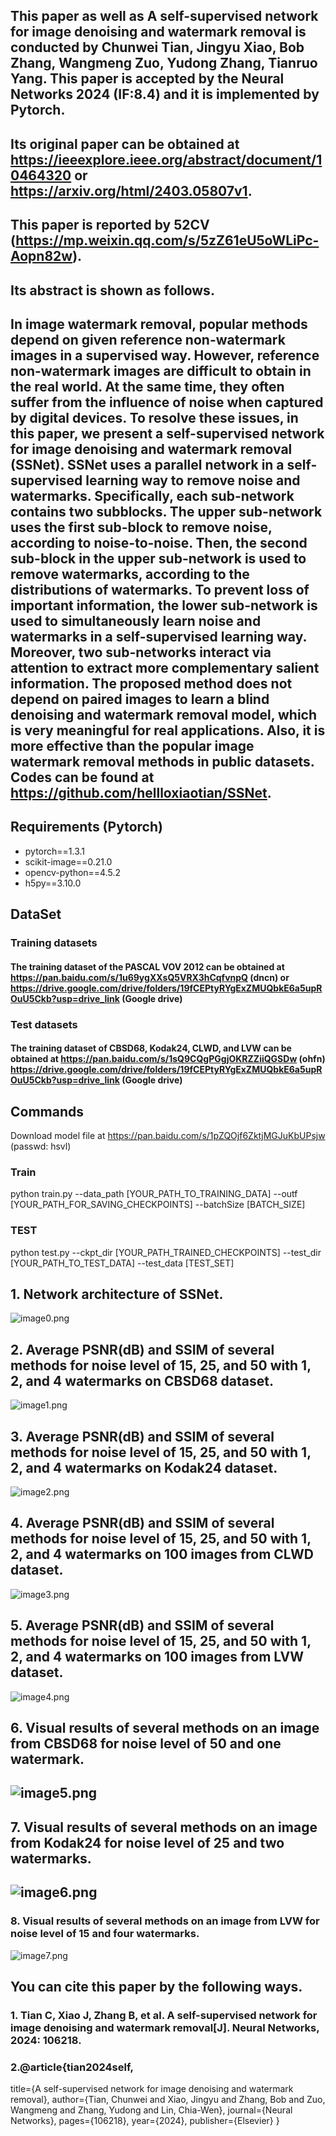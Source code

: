 ## This paper as well as  A self-supervised network for image denoising and watermark removal is conducted by Chunwei Tian, Jingyu Xiao, Bob Zhang, Wangmeng Zuo, Yudong Zhang, Tianruo Yang. This  paper is accepted by the Neural Networks 2024 (IF:8.4) and it is implemented by Pytorch. 

## Its original paper can be obtained at https://ieeexplore.ieee.org/abstract/document/10464320 or https://arxiv.org/html/2403.05807v1.
## This paper is reported by 52CV (https://mp.weixin.qq.com/s/5zZ61eU5oWLiPc-Aopn82w).

## Its abstract is shown as follows.

## In image watermark removal, popular methods depend on given reference non-watermark images in a supervised way. However, reference non-watermark images are difficult to obtain in the real world. At the same time, they often suffer from the influence of noise when captured by digital devices. To resolve these issues, in this paper, we present a self-supervised network for image denoising and watermark removal (SSNet). SSNet uses a parallel network in a self-supervised learning way to remove noise and watermarks. Specifically, each sub-network contains two subblocks. The upper sub-network uses the first sub-block to remove noise, according to noise-to-noise. Then, the second sub-block in the upper sub-network is used to remove watermarks, according to the distributions of watermarks. To prevent loss of important information, the lower sub-network is used to simultaneously learn noise and watermarks in a self-supervised learning way. Moreover, two sub-networks interact via attention to extract more complementary salient information. The proposed method does not depend on paired images to learn a blind denoising and watermark removal model, which is very meaningful for real applications. Also, it is more effective than the popular image watermark removal methods in public datasets. Codes can be found at https://github.com/hellloxiaotian/SSNet.

## Requirements (Pytorch)

* pytorch==1.3.1
* scikit-image==0.21.0
* opencv-python==4.5.2
* h5py==3.10.0

## DataSet

### Training datasets

#### The training dataset of the PASCAL VOV 2012 can be obtained at https://pan.baidu.com/s/1u69ygXXsQ5VRX3hCqfvnpQ (dncn) or https://drive.google.com/drive/folders/19fCEPtyRYgExZMUQbkE6a5upROuU5Ckb?usp=drive_link (Google drive)

### Test datasets

#### The training dataset of CBSD68, Kodak24, CLWD, and LVW can be obtained at https://pan.baidu.com/s/1sQ9CQgPGgjOKRZZiiQGSDw (ohfn) https://drive.google.com/drive/folders/19fCEPtyRYgExZMUQbkE6a5upROuU5Ckb?usp=drive_link (Google drive)

## Commands

Download model file at https://pan.baidu.com/s/1pZQOjf6ZktjMGJuKbUPsjw  (passwd: hsvl)

### Train

python train.py --data_path [YOUR_PATH_TO_TRAINING_DATA] --outf [YOUR_PATH_FOR_SAVING_CHECKPOINTS] --batchSize [BATCH_SIZE]

### TEST

python test.py --ckpt_dir [YOUR_PATH_TRAINED_CHECKPOINTS] --test_dir [YOUR_PATH_TO_TEST_DATA] --test_data [TEST_SET]

## 1. Network architecture of SSNet.

![image0.png](assets/image0.png)

## 2. Average PSNR(dB) and SSIM of several methods for noise level of 15, 25, and 50 with 1, 2, and 4 watermarks on CBSD68 dataset.  

![image1.png](assets/image1.png)

## 3. Average PSNR(dB) and SSIM of several methods for noise level of 15, 25, and 50 with 1, 2, and 4 watermarks on Kodak24 dataset.  

![image2.png](assets/image2.png)

## 4. Average PSNR(dB) and SSIM of several methods for noise level of 15, 25, and 50 with 1, 2, and 4 watermarks on 100 images from CLWD dataset.

![image3.png](assets/image3.png)

## 5. Average PSNR(dB) and SSIM of several methods for noise level of 15, 25, and 50 with 1, 2, and 4 watermarks on 100 images from LVW dataset.

![image4.png](assets/image4.png)

## 6. Visual results of several methods on an image from CBSD68 for noise level of 50 and one watermark.

## ![image5.png](assets/image5.png)

## 7. Visual results of several methods on an image from Kodak24 for noise level of 25 and two watermarks.

## ![image6.png](assets/image6.png)

### 8. Visual results of several methods on an image from LVW for noise level of 15 and four watermarks.

![image7.png](assets/image7.png)



## You can cite this paper by the following ways.

### 1. Tian C, Xiao J, Zhang B, et al. A self-supervised network for image denoising and watermark removal[J]. Neural Networks, 2024: 106218.

### 2.@article{tian2024self,
  title={A self-supervised network for image denoising and watermark removal},
  author={Tian, Chunwei and Xiao, Jingyu and Zhang, Bob and Zuo, Wangmeng and Zhang, Yudong and Lin, Chia-Wen},
  journal={Neural Networks},
  pages={106218},
  year={2024},
  publisher={Elsevier}
}
